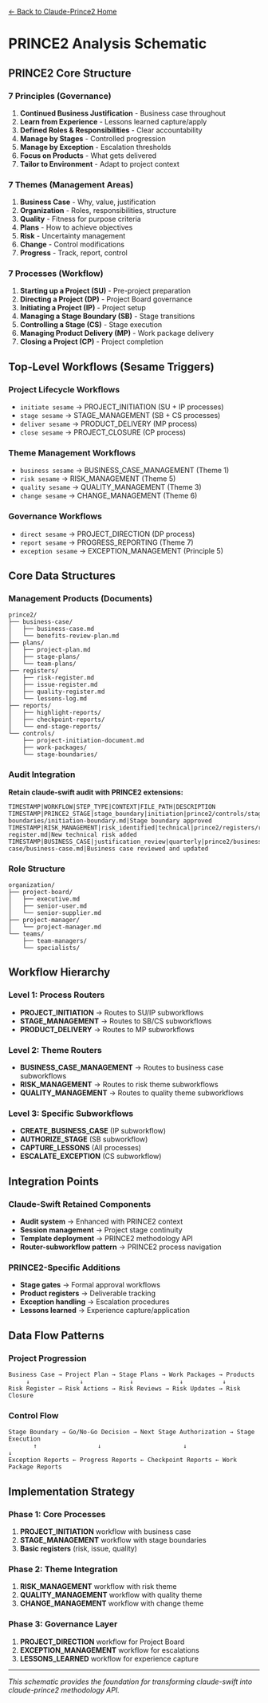 [← Back to Claude-Prince2 Home](../../README.md)

# PRINCE2 Analysis Schematic

## PRINCE2 Core Structure

### 7 Principles (Governance)
1. **Continued Business Justification** - Business case throughout
2. **Learn from Experience** - Lessons learned capture/apply
3. **Defined Roles & Responsibilities** - Clear accountability
4. **Manage by Stages** - Controlled progression
5. **Manage by Exception** - Escalation thresholds
6. **Focus on Products** - What gets delivered
7. **Tailor to Environment** - Adapt to project context

### 7 Themes (Management Areas)
1. **Business Case** - Why, value, justification
2. **Organization** - Roles, responsibilities, structure
3. **Quality** - Fitness for purpose criteria
4. **Plans** - How to achieve objectives
5. **Risk** - Uncertainty management
6. **Change** - Control modifications
7. **Progress** - Track, report, control

### 7 Processes (Workflow)
1. **Starting up a Project (SU)** - Pre-project preparation
2. **Directing a Project (DP)** - Project Board governance
3. **Initiating a Project (IP)** - Project setup
4. **Managing a Stage Boundary (SB)** - Stage transitions
5. **Controlling a Stage (CS)** - Stage execution
6. **Managing Product Delivery (MP)** - Work package delivery
7. **Closing a Project (CP)** - Project completion

## Top-Level Workflows (Sesame Triggers)

### Project Lifecycle Workflows
- `initiate sesame` → PROJECT_INITIATION (SU + IP processes)
- `stage sesame` → STAGE_MANAGEMENT (SB + CS processes)  
- `deliver sesame` → PRODUCT_DELIVERY (MP process)
- `close sesame` → PROJECT_CLOSURE (CP process)

### Theme Management Workflows
- `business sesame` → BUSINESS_CASE_MANAGEMENT (Theme 1)
- `risk sesame` → RISK_MANAGEMENT (Theme 5)
- `quality sesame` → QUALITY_MANAGEMENT (Theme 3)
- `change sesame` → CHANGE_MANAGEMENT (Theme 6)

### Governance Workflows
- `direct sesame` → PROJECT_DIRECTION (DP process)
- `report sesame` → PROGRESS_REPORTING (Theme 7)
- `exception sesame` → EXCEPTION_MANAGEMENT (Principle 5)

## Core Data Structures

### Management Products (Documents)
```
prince2/
├── business-case/
│   ├── business-case.md
│   └── benefits-review-plan.md
├── plans/
│   ├── project-plan.md
│   ├── stage-plans/
│   └── team-plans/
├── registers/
│   ├── risk-register.md
│   ├── issue-register.md
│   ├── quality-register.md
│   └── lessons-log.md
├── reports/
│   ├── highlight-reports/
│   ├── checkpoint-reports/
│   └── end-stage-reports/
└── controls/
    ├── project-initiation-document.md
    ├── work-packages/
    └── stage-boundaries/
```

### Audit Integration
**Retain claude-swift audit with PRINCE2 extensions:**
```
TIMESTAMP|WORKFLOW|STEP_TYPE|CONTEXT|FILE_PATH|DESCRIPTION
TIMESTAMP|PRINCE2_STAGE|stage_boundary|initiation|prince2/controls/stage-boundaries/initiation-boundary.md|Stage boundary approved
TIMESTAMP|RISK_MANAGEMENT|risk_identified|technical|prince2/registers/risk-register.md|New technical risk added
TIMESTAMP|BUSINESS_CASE|justification_review|quarterly|prince2/business-case/business-case.md|Business case reviewed and updated
```

### Role Structure
```
organization/
├── project-board/
│   ├── executive.md
│   ├── senior-user.md
│   └── senior-supplier.md
├── project-manager/
│   └── project-manager.md
└── teams/
    ├── team-managers/
    └── specialists/
```

## Workflow Hierarchy

### Level 1: Process Routers
- **PROJECT_INITIATION** → Routes to SU/IP subworkflows
- **STAGE_MANAGEMENT** → Routes to SB/CS subworkflows
- **PRODUCT_DELIVERY** → Routes to MP subworkflows

### Level 2: Theme Routers  
- **BUSINESS_CASE_MANAGEMENT** → Routes to business case subworkflows
- **RISK_MANAGEMENT** → Routes to risk theme subworkflows
- **QUALITY_MANAGEMENT** → Routes to quality theme subworkflows

### Level 3: Specific Subworkflows
- **CREATE_BUSINESS_CASE** (IP subworkflow)
- **AUTHORIZE_STAGE** (SB subworkflow)
- **CAPTURE_LESSONS** (All processes)
- **ESCALATE_EXCEPTION** (CS subworkflow)

## Integration Points

### Claude-Swift Retained Components
- **Audit system** → Enhanced with PRINCE2 context
- **Session management** → Project stage continuity
- **Template deployment** → PRINCE2 methodology API
- **Router-subworkflow pattern** → PRINCE2 process navigation

### PRINCE2-Specific Additions
- **Stage gates** → Formal approval workflows
- **Product registers** → Deliverable tracking
- **Exception handling** → Escalation procedures
- **Lessons learned** → Experience capture/application

## Data Flow Patterns

### Project Progression
```
Business Case → Project Plan → Stage Plans → Work Packages → Products
     ↓              ↓             ↓             ↓           ↓
Risk Register → Risk Actions → Risk Reviews → Risk Updates → Risk Closure
```

### Control Flow
```
Stage Boundary → Go/No-Go Decision → Next Stage Authorization → Stage Execution
       ↑                 ↓                       ↓                    ↓
Exception Reports ← Progress Reports ← Checkpoint Reports ← Work Package Reports
```

## Implementation Strategy

### Phase 1: Core Processes
1. **PROJECT_INITIATION** workflow with business case
2. **STAGE_MANAGEMENT** workflow with stage boundaries
3. **Basic registers** (risk, issue, quality)

### Phase 2: Theme Integration
1. **RISK_MANAGEMENT** workflow with risk theme
2. **QUALITY_MANAGEMENT** workflow with quality theme
3. **CHANGE_MANAGEMENT** workflow with change theme

### Phase 3: Governance Layer
1. **PROJECT_DIRECTION** workflow for Project Board
2. **EXCEPTION_MANAGEMENT** workflow for escalations
3. **LESSONS_LEARNED** workflow for experience capture

---

*This schematic provides the foundation for transforming claude-swift into claude-prince2 methodology API.*